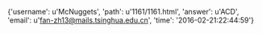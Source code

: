 {'username': u'McNuggets', 'path': u'1161/1161.html', 'answer': u'ACD', 'email': u'fan-zh13@mails.tsinghua.edu.cn', 'time': '2016-02-21:22:44:59'}